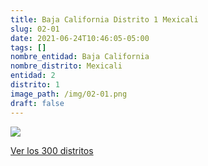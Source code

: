 ```yaml
---
title: Baja California Distrito 1 Mexicali
slug: 02-01
date: 2021-06-24T10:46:05-05:00
tags: []
nombre_entidad: Baja California
nombre_distrito: Mexicali
entidad: 2
distrito: 1
image_path: /img/02-01.png
draft: false
---
```


![](/img/02-01.png)

[Ver los 300 distritos](/docs/elecciones-2021)
